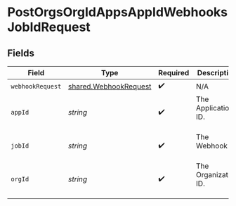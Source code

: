 # PostOrgsOrgIdAppsAppIdWebhooksJobIdRequest


## Fields

| Field                                                          | Type                                                           | Required                                                       | Description                                                    |
| -------------------------------------------------------------- | -------------------------------------------------------------- | -------------------------------------------------------------- | -------------------------------------------------------------- |
| `webhookRequest`                                               | [shared.WebhookRequest](../../models/shared/webhookrequest.md) | :heavy_check_mark:                                             | N/A                                                            |
| `appId`                                                        | *string*                                                       | :heavy_check_mark:                                             | The Application ID.<br/><br/>                                  |
| `jobId`                                                        | *string*                                                       | :heavy_check_mark:                                             | The Webhook ID.<br/><br/>                                      |
| `orgId`                                                        | *string*                                                       | :heavy_check_mark:                                             | The Organization ID.<br/><br/>                                 |